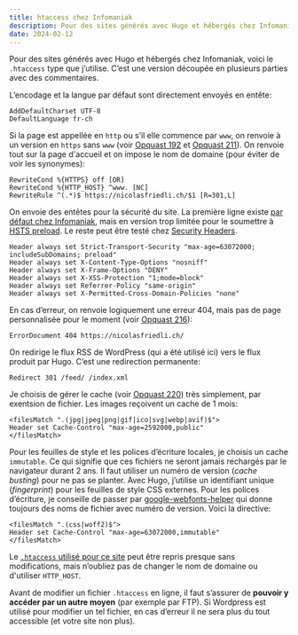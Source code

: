 ```yaml
---
title: htaccess chez Infomaniak
description: Pour des sites générés avec Hugo et hébergés chez Infomaniak, voici le .htaccess type que j’utilise. C’est une version découpée en plusieurs parties avec des commentaires. 
date: 2024-02-12
---
```


Pour des sites générés avec Hugo et hébergés chez Infomaniak, voici le `.htaccess` type que j’utilise. C’est une version découpée en plusieurs parties avec des commentaires. 

L’encodage et la langue par défaut sont directement envoyés en entête:

```
AddDefaultCharset UTF-8
DefaultLanguage fr-ch
```

Si la page est appellée en `http` ou s’il elle commence par `www`, on renvoie à un version en `https` sans `www` (voir [Opquast 192](https://checklists.opquast.com/fr/assurance-qualite-web/toutes-les-pages-utilisent-le-protocole-https) et [Opquast 211](https://checklists.opquast.com/fr/assurance-qualite-web/ladresse-du-site-fonctionne-avec-et-sans-prefixe-www)). On renvoie tout sur la page d'accueil et on impose le nom de domaine (pour éviter de voir les synonymes):

```
RewriteCond %{HTTPS} off [OR]
RewriteCond %{HTTP_HOST} ^www. [NC]
RewriteRule ^(.*)$ https://nicolasfriedli.ch/$1 [R=301,L]
```

On envoie des entêtes pour la sécurité du site. La première ligne existe [par défaut chez Infomaniak](https://www.infomaniak.com/fr/support/faq/2133/gerer-hsts-dun-site-webhebergement), mais en version trop limitée pour le soumettre à [HSTS preload](https://hstspreload.org/). Le reste peut être testé chez [Security Headers](https://securityheaders.com/).

```
Header always set Strict-Transport-Security "max-age=63072000; includeSubDomains; preload"
Header always set X-Content-Type-Options "nosniff"
Header always set X-Frame-Options "DENY"
Header always set X-XSS-Protection "1;mode=block"
Header always set Referrer-Policy "same-origin"
Header always set X-Permitted-Cross-Domain-Policies "none"
```

En cas d’erreur, on renvoie logiquement une erreur 404, mais pas de page personnalisée pour le moment (voir [Opquast 216](https://checklists.opquast.com/fr/assurance-qualite-web/le-serveur-envoie-une-page-derreur-404-personnalisee)):

```
ErrorDocument 404 https://nicolasfriedli.ch/
```

On redirige le flux RSS de WordPress (qui a été utilisé ici) vers le flux produit par Hugo. C’est une redirection permanente:

```
Redirect 301 /feed/ /index.xml
```

Je choisis de gérer le cache (voir [Opquast 220](https://checklists.opquast.com/fr/assurance-qualite-web/le-serveur-envoie-les-informations-permettant-la-mise-en-cache-des-contenus)) très simplement, par exentsion de fichier. Les images reçoivent un cache de 1 mois:

```
<filesMatch ".(jpg|jpeg|png|gif|ico|svg|webp|avif)$">
Header set Cache-Control "max-age=2592000,public"
</filesMatch>
```

Pour les feuilles de style et les polices d’écriture locales, je choisis un cache `immutable`. Ce qui signifie que ces fichiers ne seront jamais rechargés par le navigateur durant 2 ans. Il faut utiliser un numéro de version (*cache busting*) pour ne pas se planter. Avec Hugo, j’utilise un identifiant unique (*fingerprint*) pour les feuilles de style CSS externes. Pour les polices d’écriture, je conseille de passer par [google-webfonts-helper](https://gwfh.mranftl.com/fonts) qui donne toujours des noms de fichier avec numéro de version. Voici la directive:

```
<filesMatch ".(css|woff2)$">
Header set Cache-Control "max-age=63072000,immutable"
</filesMatch>
```

Le [`.htaccess` utilisé pour ce site](https://github.com/nfriedli/nicolasfriedli.ch/blob/main/static/.htaccess) peut être repris presque sans modifications, mais n’oubliez pas de changer le nom de domaine ou d'utiliser `HTTP_HOST`.

Avant de modifier un fichier `.htaccess` en ligne, il faut s’assurer de **pouvoir y accéder par un autre moyen** (par exemple par FTP). Si Wordpress est utilisé pour modifier un tel fichier, en cas d’erreur il ne sera plus du tout accessible (et votre site non plus).
